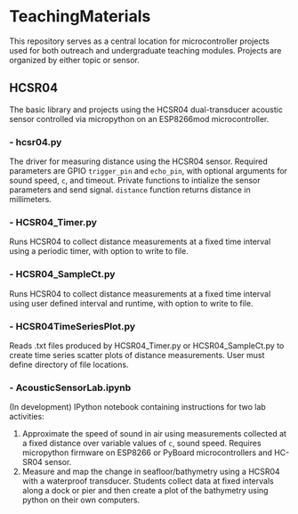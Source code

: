 # TeachingMaterials

This repository serves as a central location for microcontroller projects used for both outreach and undergraduate teaching modules.  Projects are organized by either topic or sensor.

## HCSR04
The basic library and projects using the HCSR04 dual-transducer acoustic sensor controlled via micropython on an ESP8266mod microcontroller.

###  - hcsr04.py
The driver for measuring distance using the HCSR04 sensor.  Required parameters are GPIO `trigger_pin` and `echo_pin`, with optional arguments for sound speed, `c`, and timeout. Private functions to intialize the sensor parameters and send signal.  `distance` function returns distance in millimeters.

###  - HCSR04_Timer.py
Runs HCSR04 to collect distance measurements at a fixed time interval using a periodic timer, with option to write to file.

###  - HCSR04_SampleCt.py
Runs HCSR04 to collect distance measurements at a fixed time interval using user defined interval and runtime, with option to write to file.

###  - HCSR04TimeSeriesPlot.py
Reads .txt files produced by HCSR04_Timer.py or HCSR04_SampleCt.py to create time series scatter plots of distance measurements.  User must define directory of file locations.


###  - AcousticSensorLab.ipynb
(In development) IPython notebook containing instructions for two lab activities:
1.  Approximate the speed of sound in air using measurements collected at a fixed distance over variable values of `c`, sound speed.  Requires micropython firmware on ESP8266 or PyBoard microcontrollers and HC-SR04 sensor.
2.  Measure and map the change in seafloor/bathymetry using a HCSR04 with a waterproof transducer.  Students collect data at fixed intervals along a dock or pier and then create a plot of the bathymetry using python on their own computers.
